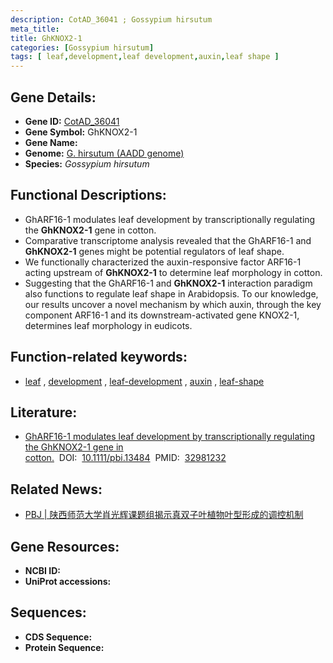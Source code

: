 ```yaml
---
description: CotAD_36041 ; Gossypium hirsutum
meta_title:
title: GhKNOX2-1
categories: [Gossypium hirsutum]
tags: [ leaf,development,leaf development,auxin,leaf shape ]
---
```


## Gene Details:
- **Gene ID:**	[CotAD_36041]()
- **Gene Symbol:** GhKNOX2-1
- **Gene Name:** 
- **Genome:** [G. hirsutum (AADD genome)]()
- **Species:** *Gossypium hirsutum*

## Functional Descriptions:
   - GhARF16-1 modulates leaf development by transcriptionally regulating the **GhKNOX2-1** gene in cotton.
   - Comparative transcriptome analysis revealed that the GhARF16-1 and **GhKNOX2-1** genes might be potential regulators of leaf shape.
   - We functionally characterized the auxin-responsive factor ARF16-1 acting upstream of **GhKNOX2-1** to determine leaf morphology in cotton.
   - Suggesting that the GhARF16-1 and **GhKNOX2-1** interaction paradigm also functions to regulate leaf shape in Arabidopsis. To our knowledge, our results uncover a novel mechanism by which auxin, through the key component ARF16-1 and its downstream-activated gene KNOX2-1, determines leaf morphology in eudicots.

## Function-related keywords:
   - [leaf](/tags/leaf/)&nbsp;,&nbsp;[development](/tags/development/)&nbsp;,&nbsp;[leaf-development](/tags/leaf-development/)&nbsp;,&nbsp;[auxin](/tags/auxin/)&nbsp;,&nbsp;[leaf-shape](/tags/leaf-shape/)

## Literature:
   - [GhARF16-1 modulates leaf development by transcriptionally regulating the GhKNOX2-1 gene in cotton.]( https://onlinelibrary.wiley.com/doi/10.1111/pbi.13484)&nbsp;&nbsp;DOI:&nbsp;&nbsp;[10.1111/pbi.13484](https://onlinelibrary.wiley.com/doi/10.1111/pbi.13484)&nbsp;&nbsp;PMID:&nbsp;&nbsp;[32981232](https://pubmed.ncbi.nlm.nih.gov/32981232/)

## Related News:
   - [PBJ | 陕西师范大学肖光辉课题组揭示真双子叶植物叶型形成的调控机制](https://mp.weixin.qq.com/s?__biz=Mzg3MDEwNDEyMg==&mid=2247497098&idx=1&sn=660e78ae1c25e4c20224b8f5d015d858&chksm=ce9058dff9e7d1c9ba2e001168a35bcd0ac4ad07038cc4554b1cc9912739a109cee27a9b79d0&scene=27#wechat_redirect)

## Gene Resources:
- **NCBI ID:**  [](https://www.ncbi.nlm.nih.gov/gene/?term=)
- **UniProt accessions:** [](https://www.uniprot.org/uniprotkb//entry)



## Sequences:
- **CDS Sequence:**
- **Protein Sequence:**
